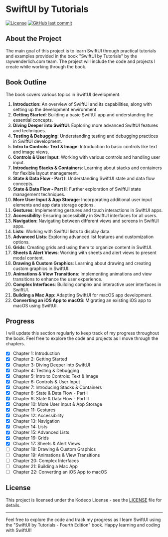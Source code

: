 # SwiftUI by Tutorials

[![License](https://img.shields.io/badge/license-MIT-blue.svg)](LICENSE)
[![GitHub last commit](https://img.shields.io/github/last-commit/Brynner03/sui-materials/editions/5.0)](https://github.com/Brynner03/sui-materials/commits/editions/5.0)
## About the Project

The main goal of this project is to learn SwiftUI through practical tutorials and examples provided in the book "SwiftUI by Tutorials" by the raywenderlich.com team. The project will include the code and projects I create while working through the book.

## Book Outline

The book covers various topics in SwiftUI development:

1. **Introduction**: An overview of SwiftUI and its capabilities, along with setting up the development environment.
2. **Getting Started**: Building a basic SwiftUI app and understanding the essential concepts.
3. **Diving Deeper into SwiftUI**: Exploring more advanced SwiftUI features and techniques.
4. **Testing & Debugging**: Understanding testing and debugging practices in SwiftUI development.
5. **Intro to Controls: Text & Image**: Introduction to basic controls like text and image views.
6. **Controls & User Input**: Working with various controls and handling user input.
7. **Introducing Stacks & Containers**: Learning about stacks and containers for flexible layout management.
8. **State & Data Flow - Part I**: Understanding SwiftUI state and data flow concepts.
9. **State & Data Flow - Part II**: Further exploration of SwiftUI state management techniques.
10. **More User Input & App Storage**: Incorporating additional user input elements and app data storage options.
11. **Gestures**: Implementing gestures and touch interactions in SwiftUI apps.
12. **Accessibility**: Ensuring accessibility in SwiftUI interfaces for all users.
13. **Navigation**: Navigating between different views and screens in SwiftUI apps.
14. **Lists**: Working with SwiftUI lists to display data.
15. **Advanced Lists**: Exploring advanced list features and customization options.
16. **Grids**: Creating grids and using them to organize content in SwiftUI.
17. **Sheets & Alert Views**: Working with sheets and alert views to present modal content.
18. **Drawing & Custom Graphics**: Learning about drawing and creating custom graphics in SwiftUI.
19. **Animations & View Transitions**: Implementing animations and view transitions to enhance the user experience.
20. **Complex Interfaces**: Building complex and interactive user interfaces in SwiftUI.
21. **Building a Mac App**: Adapting SwiftUI for macOS app development.
22. **Converting an iOS App to macOS**: Migrating an existing iOS app to macOS using SwiftUI.

## Progress

I will update this section regularly to keep track of my progress throughout the book. Feel free to explore the code and projects as I move through the chapters.

- [x] Chapter 1: Introduction
- [x] Chapter 2: Getting Started
- [x] Chapter 3: Diving Deeper into SwiftUI
- [x] Chapter 4: Testing & Debugging
- [x] Chapter 5: Intro to Controls: Text & Image
- [x] Chapter 6: Controls & User Input
- [x] Chapter 7: Introducing Stacks & Containers
- [x] Chapter 8: State & Data Flow - Part I
- [x] Chapter 9: State & Data Flow - Part II
- [x] Chapter 10: More User Input & App Storage
- [x] Chapter 11: Gestures
- [x] Chapter 12: Accessibility
- [x] Chapter 13: Navigation
- [x] Chapter 14: Lists
- [x] Chapter 15: Advanced Lists
- [x] Chapter 16: Grids
- [x] Chapter 17: Sheets & Alert Views
- [ ] Chapter 18: Drawing & Custom Graphics
- [ ] Chapter 19: Animations & View Transitions
- [ ] Chapter 20: Complex Interfaces
- [ ] Chapter 21: Building a Mac App
- [ ] Chapter 22: Converting an iOS App to macOS

## License

This project is licensed under the Kodeco License - see the [LICENSE](LICENSE) file for details.

---

Feel free to explore the code and track my progress as I learn SwiftUI using the "SwiftUI by Tutorials - Fourth Edition" book. Happy learning and coding with SwiftUI!
